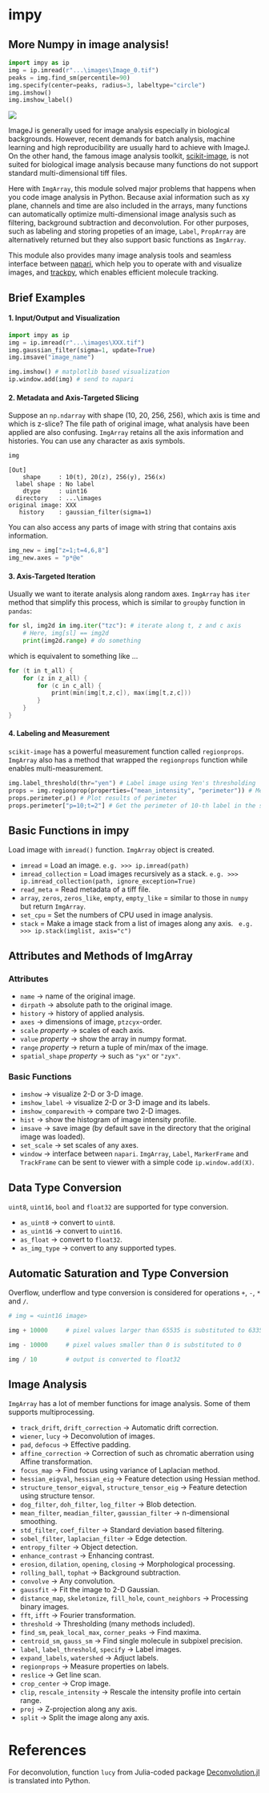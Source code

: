 # impy

## More Numpy in image analysis! 

```python
import impy as ip
img = ip.imread(r"...\images\Image_0.tif")
peaks = img.find_sm(percentile=90)
img.specify(center=peaks, radius=3, labeltype="circle")
img.imshow()
img.imshow_label()
```

![](Figs/2021-04-22-21-35-08.png)

ImageJ is generally used for image analysis especially in biological backgrounds. However, recent demands for batch analysis, machine learning and high reproducibility are usually hard to achieve with ImageJ. On the other hand, the famous image analysis toolkit, [scikit-image](https://github.com/scikit-image/scikit-image), is not suited for biological image analysis because many functions do not support standard multi-dimensional tiff files.

Here with `ImgArray`, this module solved major problems that happens when you code image analysis in Python. Because axial information such as xy plane, channels and time are also included in the arrays, many functions can automatically optimize multi-dimensional image analysis such as filtering, background subtraction and deconvolution. For other purposes, such as labeling and storing propeties of an image, `Label`, `PropArray` are alternatively returned but they also support basic functions as `ImgArray`.

This module also provides many image analysis tools and seamless interface between [napari](https://github.com/napari/napari), which help you to operate with and visualize images, and [trackpy](https://github.com/soft-matter/trackpy), which enables efficient molecule tracking.

## Brief Examples

#### 1. Input/Output and Visualization

```python
import impy as ip
img = ip.imread(r"...\images\XXX.tif")
img.gaussian_filter(sigma=1, update=True)
img.imsave("image_name")
```

```python
img.imshow() # matplotlib based visualization
ip.window.add(img) # send to napari
```

#### 2. Metadata and Axis-Targeted Slicing

Suppose an `np.ndarray` with shape (10, 20, 256, 256), which axis is time and which is z-slice? The file path of original image, what analysis have been applied are also confusing. `ImgArray` retains all the axis information and histories. You can use any character as axis symbols.

```python
img
```

    [Out]
        shape     : 10(t), 20(z), 256(y), 256(x)
      label shape : No label
        dtype     : uint16
      directory   : ...\images
    original image: XXX
       history    : gaussian_filter(sigma=1)

You can also access any parts of image with string that contains axis information.

```python
img_new = img["z=1;t=4,6,8"]
img_new.axes = "p*@e"
```

#### 3. Axis-Targeted Iteration

Usually we want to iterate analysis along random axes. `ImgArray` has `iter` method that simplify this process, which is similar to `groupby` function in `pandas`:

```python
for sl, img2d in img.iter("tzc"): # iterate along t, z and c axis
    # Here, img[sl] == img2d
    print(img2d.range) # do something
```

which is equivalent to something like ...

```C
for (t in t_all) {
    for (z in z_all) {
        for (c in c_all) {
            print(min(img[t,z,c]), max(img[t,z,c]))
        }
    }
}
```

#### 4. Labeling and Measurement

`scikit-image` has a powerful measurement function called `regionprops`. `ImgArray` also has a method that wrapped the `regionprops` function while enables multi-measurement.

```python
img.label_threshold(thr="yen") # Label image using Yen's thresholding
props = img.regionprop(properties=("mean_intensity", "perimeter")) # Measure mean intensity and perimeter for every labeled region
props.perimeter.p() # Plot results of perimeter
props.perimeter["p=10;t=2"] # Get the perimeter of 10-th label in the slice t=2.
```

## Basic Functions in impy

Load image with `imread()` function. `ImgArray` object is created.

- `imread` = Load an image. `e.g. >>> ip.imread(path)`
- `imread_collection` = Load images recursively as a stack. `e.g. >>> ip.imread_collection(path, ignore_exception=True)`
- `read_meta` = Read metadata of a tiff file.
- `array`, `zeros`, `zeros_like`, `empty`, `empty_like` = similar to those in `numpy` but return `ImgArray`.
- `set_cpu` = Set the numbers of CPU used in image analysis.
- `stack` = Make a image stack from a list of images along any axis. ` e.g. >>> ip.stack(imglist, axis="c")`

## Attributes and Methods of ImgArray

### Attributes

- `name` &rarr; name of the original image.
- `dirpath` &rarr; absolute path to the original image.
- `history` &rarr; history of applied analysis.
- `axes` &rarr; dimensions of image, `ptzcyx`-order.
- `scale` *property* &rarr; scales of each axis.
- `value` *property* &rarr; show the array in numpy format.
- `range` *property* &rarr; return a tuple of min/max of the image.
- `spatial_shape` *property* &rarr; such as `"yx"` or `"zyx"`.

### Basic Functions

- `imshow` &rarr; visualize 2-D or 3-D image.
- `imshow_label` &rarr; visualize 2-D or 3-D image and its labels.
- `imshow_comparewith` &rarr; compare two 2-D images.
- `hist` &rarr; show the histogram of image intensity profile.
- `imsave` &rarr; save image (by default save in the directory that the original image was loaded).
- `set_scale` &rarr; set scales of any axes.
- `window` &rarr; interface between `napari`. `ImgArray`, `Label`, `MarkerFrame` and `TrackFrame` can be sent to viewer with a simple code `ip.window.add(X)`.

## Data Type Conversion

`uint8`, `uint16`, `bool` and `float32` are supported for type conversion.
- `as_uint8` &rarr; convert to `uint8`.
- `as_uint16` &rarr; convert to `uint16`.
- `as_float` &rarr; convert to `float32`.
- `as_img_type` &rarr; convert to any supported types.

## Automatic Saturation and Type Conversion

Overflow, underflow and type conversion is considered for operations `+`, `-`, `*` and `/`.
```python
# img = <uint16 image>

img + 10000     # pixel values larger than 65535 is substituted to 63353

img - 10000     # pixel values smaller than 0 is substituted to 0

img / 10        # output is converted to float32 
```

## Image Analysis

`ImgArray` has a lot of member functions for image analysis. Some of them supports multiprocessing.

- `track_drift`, `drift_correction` &rarr; Automatic drift correction.
- `wiener`, `lucy` &rarr; Deconvolution of images.
- `pad`, `defocus` &rarr; Effective padding.
- `affine_correction` &rarr; Correction of such as chromatic aberration using Affine transformation.
- `focus_map` &rarr; Find focus using variance of Laplacian method. 
- `hessian_eigval`, `hessian_eig` &rarr; Feature detection using Hessian method.
- `structure_tensor_eigval`, `structure_tensor_eig` &rarr; Feature detection using structure tensor.
- `dog_filter`, `doh_filter`, `log_filter` &rarr; Blob detection.
- `mean_filter`, `meadian_filter`, `gaussian_filter` &rarr; n-dimensional smoothing.
- `std_filter`, `coef_filter` &rarr; Standard deviation based filtering.
- `sobel_filter`, `laplacian_filter` &rarr; Edge detection.
- `entropy_filter` &rarr; Object detection.
- `enhance_contrast` &rarr; Enhancing contrast.
- `erosion`, `dilation`, `opening`, `closing` &rarr; Morphological processing.
- `rolling_ball`, `tophat` &rarr; Background subtraction.
- `convolve` &rarr; Any convolution.
- `gaussfit` &rarr; Fit the image to 2-D Gaussian.
- `distance_map`, `skeletonize`, `fill_hole`, `count_neighbors` &rarr; Processing binary images.
- `fft`, `ifft` &rarr; Fourier transformation.
- `threshold` &rarr; Thresholding (many methods included).
- `find_sm`, `peak_local_max`, `corner_peaks` &rarr; Find maxima.
- `centroid_sm`, `gauss_sm` &rarr; Find single molecule in subpixel precision.
- `label`, `label_threshold`, `specify` &rarr; Label images.
- `expand_labels`, `watershed` &rarr; Adjuct labels.
- `regionprops` &rarr; Measure properties on labels.
- `reslice` &rarr; Get line scan.
- `crop_center` &rarr; Crop image.
- `clip`, `rescale_intensity` &rarr; Rescale the intensity profile into certain range.
- `proj` &rarr; Z-projection along any axis.
- `split` &rarr; Split the image along any axis.

# References
For deconvolution, function `lucy` from Julia-coded package [Deconvolution.jl](https://github.com/JuliaDSP/Deconvolution.jl) is translated into Python.
